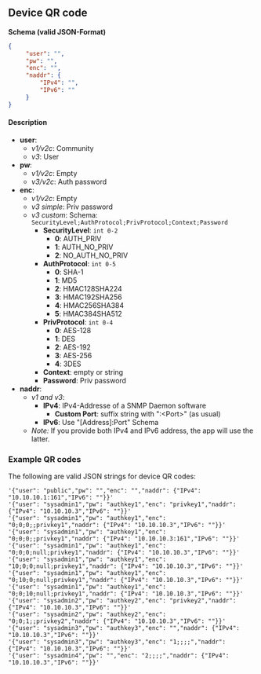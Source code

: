 ## Device QR code

**Schema (valid JSON-Format)**
```json
{
     "user": "",
     "pw": "",
     "enc": "",
     "naddr": {
         "IPv4": "",
         "IPv6": ""
     }
}
```

#### Description

- **user**:
    - *v1/v2c*: Community
    - *v3*: User
- **pw**:
    - *v1/v2c*: Empty
    - *v3/v2c*: Auth password
- **enc**:
    - *v1/v2c*: Empty
    - *v3 simple*: Priv password
    - *v3 custom*: Schema: `SecurityLevel;AuthProtocol;PrivProtocol;Context;Password`
        - **SecurityLevel**: `int 0-2`
            - **0**: AUTH_PRIV
            - **1**: AUTH_NO_PRIV
            - **2**: NO_AUTH_NO_PRIV
        - **AuthProtocol**: `int 0-5`
            - **0**: SHA-1
            - **1**: MD5
            - **2**: HMAC128SHA224
            - **3**: HMAC192SHA256
            - **4**: HMAC256SHA384
            - **5**: HMAC384SHA512
        - **PrivProtocol**: `int 0-4`
            - **0**: AES-128
            - **1**: DES
            - **2**: AES-192
            - **3**: AES-256
            - **4**: 3DES
        - **Context**: empty or string
        - **Password**: Priv password
- **naddr**:
    - *v1 and v3*:
        - **IPv4**: IPv4-Addresse of a SNMP Daemon software
            - **Custom Port**: suffix string with ":\<Port\>" (as usual)
        - **IPv6**: Use "\[Address\]:Port" Schema
    - *Note:* If you provide both IPv4 and IPv6 address, the app will use the latter.


### Example QR codes

The following are valid JSON strings for device QR codes:

```
'{"user": "public","pw": "","enc": "","naddr": {"IPv4": "10.10.10.1:161","IPv6": ""}}'
'{"user": "sysadmin1","pw": "authkey1","enc": "privkey1","naddr": {"IPv4": "10.10.10.3","IPv6": ""}}'
'{"user": "sysadmin1","pw": "authkey1","enc": "0;0;0;;privkey1","naddr": {"IPv4": "10.10.10.3","IPv6": ""}}'
'{"user": "sysadmin1","pw": "authkey1","enc": "0;0;0;;privkey1","naddr": {"IPv4": "10.10.10.3:161","IPv6": ""}}'
'{"user": "sysadmin1","pw": "authkey1","enc": "0;0;0;null;privkey1","naddr": {"IPv4": "10.10.10.3","IPv6": ""}}'
'{"user": "sysadmin1","pw": "authkey1","enc": "10;0;0;null;privkey1","naddr": {"IPv4": "10.10.10.3","IPv6": ""}}'
'{"user": "sysadmin1","pw": "authkey1","enc": "0;10;0;null;privkey1","naddr": {"IPv4": "10.10.10.3","IPv6": ""}}'
'{"user": "sysadmin1","pw": "authkey1","enc": "0;0;10;null;privkey1","naddr": {"IPv4": "10.10.10.3","IPv6": ""}}'
'{"user": "sysadmin2","pw": "authkey2","enc": "privkey2","naddr": {"IPv4": "10.10.10.3","IPv6": ""}}'
'{"user": "sysadmin2","pw": "authkey2","enc": "0;0;1;;privkey2","naddr": {"IPv4": "10.10.10.3","IPv6": ""}}'
'{"user": "sysadmin3","pw": "authkey3","enc": "","naddr": {"IPv4": "10.10.10.3","IPv6": ""}}'
'{"user": "sysadmin3","pw": "authkey3","enc": "1;;;;","naddr": {"IPv4": "10.10.10.3","IPv6": ""}}'
'{"user": "sysadmin4","pw": "","enc": "2;;;;","naddr": {"IPv4": "10.10.10.3","IPv6": ""}}'
```

